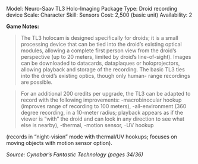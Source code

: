 Model: Neuro-Saav TL3 Holo-Imaging Package
Type: Droid recording device
Scale: Character
Skill: Sensors
Cost: 2,500 (basic unit)
Availability: 2

**Game Notes:**
> The TL3 holocam is designed specifically for droids; it is a small processing device that can be tied into the droid’s existing optical modules, allowing a complete first person view from the droid’s perspective (up to 20 meters, limited by droid’s line-of-sight). 
> Images can be downloaded to datacards, dataplaques or holoprojectors, allowing playback and storage of the recording. The basic TL3 ties into the droid’s existing optics, though only human- range recordings are possible.

>For an additional 200 credits per upgrade, the TL3 can be adapted to record with the following improvements: 
>  -macrobinocular hookup (improves range of recording to 100 meters), 
>  -all-environment (360 degree recording, in a 10-meter radius; playback appears as if the viewer is “with” the droid and can look in any direction to see what else is nearby),
>   -thermal, 
>   -motion sensor,
>   -UV hookup

(records in “night-vision” mode with thermal/UV hookups; focuses on moving objects with motion sensor option).


*Source: Cynabar’s Fantastic Technology (pages 34/36)*